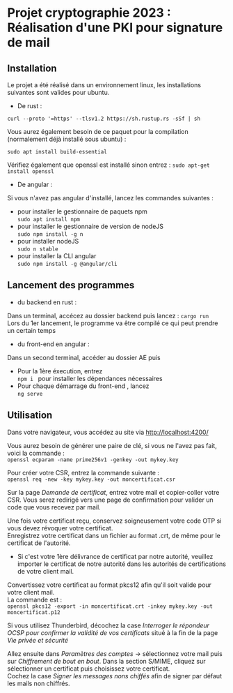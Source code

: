 # __Projet cryptographie 2023 : Réalisation d'une PKI pour signature de mail__

## Installation

Le projet a été réalisé dans un environnement linux, les installations suivantes sont valides pour ubuntu.

* De rust :  
  
 `curl --proto '=https' --tlsv1.2 https://sh.rustup.rs -sSf | sh`  
   
Vous aurez également besoin de ce paquet pour la compilation (normalement déjà installé sous ubuntu) :  
  

`sudo apt install build-essential`  
  
Vérifiez également que openssl est installé sinon entrez : `sudo apt-get install openssl`  
  
* De angular :  
  
Si vous n'avez pas angular d'installé, lancez les commandes suivantes :  
* pour installer le gestionnaire de paquets npm  
`sudo apt install npm ` 
* pour installer le gestionnaire de version de nodeJS  
`sudo npm install -g n `  
* pour installer nodeJS  
`sudo n stable `   
* pour installer la CLI angular  
`sudo npm install -g @angular/cli `  
  
## Lancement des programmes  

* du backend en rust :

Dans un terminal, accécez au dossier backend puis lancez : `cargo run`  
Lors du 1er lancement, le programme va être compilé ce qui peut prendre un certain temps  

* du front-end en angular :  
  
Dans un second terminal, accéder au dossier AE puis
* Pour la 1ère éxecution, entrez  
  `npm i ` pour installer les dépendances nécessaires  
* Pour chaque démarrage du front-end , lancez  
  `ng serve `

## Utilisation  

Dans votre navigateur, vous accédez au site via [http://localhost:4200/](http://localhost:4200/)  
  
Vous aurez besoin de générer une paire de clé, si vous ne l'avez pas fait, voici la commande :   
`openssl ecparam -name prime256v1 -genkey -out mykey.key`  
  
Pour créer votre CSR, entrez la commande suivante :  
`openssl req -new -key mykey.key -out moncertificat.csr`  
  
Sur la page *Demande de certificat*, entrez votre mail et copier-coller votre CSR. Vous serez redirigé vers une page de confirmation pour valider un code que vous recevez par mail.
  
Une fois votre certificat reçu, conservez soigneusement votre code OTP si vous devez révoquer votre certificat.  
Enregistrez votre certificat dans un fichier au format .crt, de même pour le certificat de l'autorité.
  
* Si c'est votre 1ère délivrance de certificat par notre autorité, veuillez importer le certificat de notre autorité dans les autorités de certifications de votre client mail.

Convertissez votre certificat au format pkcs12 afin qu'il soit valide pour votre client mail.  
La commande est :  
`openssl pkcs12 -export -in moncertificat.crt -inkey mykey.key -out moncertificat.p12`  
  
Si vous utilisez Thunderbird, décochez la case *Interroger le répondeur OCSP pour confirmer la validité de vos certificats* situé à la fin de la page *Vie privée et sécurité*  
  
Allez ensuite dans *Paramètres des comptes* -> sélectionnez votre mail puis sur *Chiffrement de bout en bout*. Dans la section S/MIME, cliquez sur sélectionner un certificat puis choisissez votre certificat.  
Cochez la case *Signer les messages nons chiffés* afin de signer par défaut les mails non chiffrés.

  
